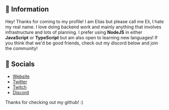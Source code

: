 ## 👋 Information
Hey! Thanks for coming to my profile! I am Elias but please call me Eli, I hate my real name. I love doing backend work and mainly anything that involves infrastructure and lots of planning. I prefer using **NodeJS** in either **JavaScript** or **TypeScript** but am also open to learning new languages! If you think that we'd be good friends, check out my discord below and join the community!

## 🔗 Socials
- [Website](https://eli.tf/)
- [Twitter](https://twitter.com/shutupelii)
- [Twitch](https://twitch.tv/nerdeli)
- [Discord](https://discord.gg/K2tzRPM)

Thanks for checking out my github! :)
